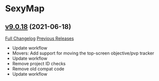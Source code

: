 # SexyMap

## [v9.0.18](https://github.com/funkydude/SexyMap/tree/v9.0.18) (2021-06-18)
[Full Changelog](https://github.com/funkydude/SexyMap/compare/v9.0.17...v9.0.18) [Previous Releases](https://github.com/funkydude/SexyMap/releases)

- Update workflow  
- Movers: Add support for moving the top-screen objective/pvp tracker  
- Update workflow  
- Remove project ID checks  
- Remove old compat code  
- Update workflow  
